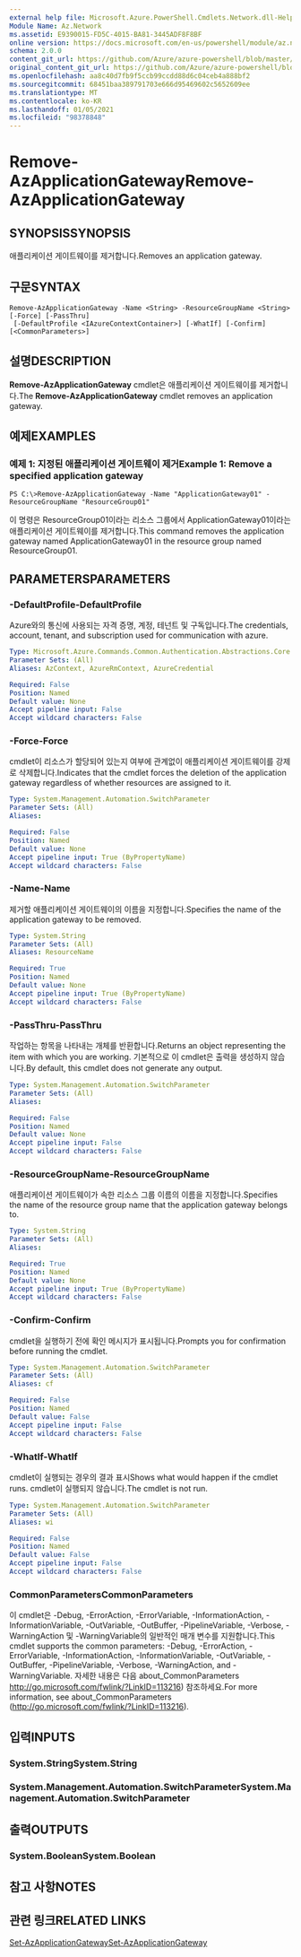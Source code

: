 ```yaml
---
external help file: Microsoft.Azure.PowerShell.Cmdlets.Network.dll-Help.xml
Module Name: Az.Network
ms.assetid: E9390015-FD5C-4015-BA81-3445ADF8F8BF
online version: https://docs.microsoft.com/en-us/powershell/module/az.network/remove-azapplicationgateway
schema: 2.0.0
content_git_url: https://github.com/Azure/azure-powershell/blob/master/src/Network/Network/help/Remove-AzApplicationGateway.md
original_content_git_url: https://github.com/Azure/azure-powershell/blob/master/src/Network/Network/help/Remove-AzApplicationGateway.md
ms.openlocfilehash: aa8c40d7fb9f5ccb99ccdd88d6c04ceb4a888bf2
ms.sourcegitcommit: 68451baa389791703e666d95469602c5652609ee
ms.translationtype: MT
ms.contentlocale: ko-KR
ms.lasthandoff: 01/05/2021
ms.locfileid: "98378848"
---
```

# <span data-ttu-id="96864-101">Remove-AzApplicationGateway</span><span class="sxs-lookup"><span data-stu-id="96864-101">Remove-AzApplicationGateway</span></span>

## <span data-ttu-id="96864-102">SYNOPSIS</span><span class="sxs-lookup"><span data-stu-id="96864-102">SYNOPSIS</span></span>
<span data-ttu-id="96864-103">애플리케이션 게이트웨이를 제거합니다.</span><span class="sxs-lookup"><span data-stu-id="96864-103">Removes an application gateway.</span></span>

## <span data-ttu-id="96864-104">구문</span><span class="sxs-lookup"><span data-stu-id="96864-104">SYNTAX</span></span>

```
Remove-AzApplicationGateway -Name <String> -ResourceGroupName <String> [-Force] [-PassThru]
 [-DefaultProfile <IAzureContextContainer>] [-WhatIf] [-Confirm] [<CommonParameters>]
```

## <span data-ttu-id="96864-105">설명</span><span class="sxs-lookup"><span data-stu-id="96864-105">DESCRIPTION</span></span>
<span data-ttu-id="96864-106">**Remove-AzApplicationGateway** cmdlet은 애플리케이션 게이트웨이를 제거합니다.</span><span class="sxs-lookup"><span data-stu-id="96864-106">The **Remove-AzApplicationGateway** cmdlet removes an application gateway.</span></span>

## <span data-ttu-id="96864-107">예제</span><span class="sxs-lookup"><span data-stu-id="96864-107">EXAMPLES</span></span>

### <span data-ttu-id="96864-108">예제 1: 지정된 애플리케이션 게이트웨이 제거</span><span class="sxs-lookup"><span data-stu-id="96864-108">Example 1: Remove a specified application gateway</span></span>
```
PS C:\>Remove-AzApplicationGateway -Name "ApplicationGateway01" -ResourceGroupName "ResourceGroup01"
```

<span data-ttu-id="96864-109">이 명령은 ResourceGroup01이라는 리소스 그룹에서 ApplicationGateway01이라는 애플리케이션 게이트웨이를 제거합니다.</span><span class="sxs-lookup"><span data-stu-id="96864-109">This command removes the application gateway named ApplicationGateway01 in the resource group named ResourceGroup01.</span></span>

## <span data-ttu-id="96864-110">PARAMETERS</span><span class="sxs-lookup"><span data-stu-id="96864-110">PARAMETERS</span></span>

### <span data-ttu-id="96864-111">-DefaultProfile</span><span class="sxs-lookup"><span data-stu-id="96864-111">-DefaultProfile</span></span>
<span data-ttu-id="96864-112">Azure와의 통신에 사용되는 자격 증명, 계정, 테넌트 및 구독입니다.</span><span class="sxs-lookup"><span data-stu-id="96864-112">The credentials, account, tenant, and subscription used for communication with azure.</span></span>

```yaml
Type: Microsoft.Azure.Commands.Common.Authentication.Abstractions.Core.IAzureContextContainer
Parameter Sets: (All)
Aliases: AzContext, AzureRmContext, AzureCredential

Required: False
Position: Named
Default value: None
Accept pipeline input: False
Accept wildcard characters: False
```

### <span data-ttu-id="96864-113">-Force</span><span class="sxs-lookup"><span data-stu-id="96864-113">-Force</span></span>
<span data-ttu-id="96864-114">cmdlet이 리소스가 할당되어 있는지 여부에 관계없이 애플리케이션 게이트웨이를 강제로 삭제합니다.</span><span class="sxs-lookup"><span data-stu-id="96864-114">Indicates that the cmdlet forces the deletion of the application gateway regardless of whether resources are assigned to it.</span></span>

```yaml
Type: System.Management.Automation.SwitchParameter
Parameter Sets: (All)
Aliases:

Required: False
Position: Named
Default value: None
Accept pipeline input: True (ByPropertyName)
Accept wildcard characters: False
```

### <span data-ttu-id="96864-115">-Name</span><span class="sxs-lookup"><span data-stu-id="96864-115">-Name</span></span>
<span data-ttu-id="96864-116">제거할 애플리케이션 게이트웨이의 이름을 지정합니다.</span><span class="sxs-lookup"><span data-stu-id="96864-116">Specifies the name of the application gateway to be removed.</span></span>

```yaml
Type: System.String
Parameter Sets: (All)
Aliases: ResourceName

Required: True
Position: Named
Default value: None
Accept pipeline input: True (ByPropertyName)
Accept wildcard characters: False
```

### <span data-ttu-id="96864-117">-PassThru</span><span class="sxs-lookup"><span data-stu-id="96864-117">-PassThru</span></span>
<span data-ttu-id="96864-118">작업하는 항목을 나타내는 개체를 반환합니다.</span><span class="sxs-lookup"><span data-stu-id="96864-118">Returns an object representing the item with which you are working.</span></span>
<span data-ttu-id="96864-119">기본적으로 이 cmdlet은 출력을 생성하지 않습니다.</span><span class="sxs-lookup"><span data-stu-id="96864-119">By default, this cmdlet does not generate any output.</span></span>

```yaml
Type: System.Management.Automation.SwitchParameter
Parameter Sets: (All)
Aliases:

Required: False
Position: Named
Default value: None
Accept pipeline input: False
Accept wildcard characters: False
```

### <span data-ttu-id="96864-120">-ResourceGroupName</span><span class="sxs-lookup"><span data-stu-id="96864-120">-ResourceGroupName</span></span>
<span data-ttu-id="96864-121">애플리케이션 게이트웨이가 속한 리소스 그룹 이름의 이름을 지정합니다.</span><span class="sxs-lookup"><span data-stu-id="96864-121">Specifies the name of the resource group name that the application gateway belongs to.</span></span>

```yaml
Type: System.String
Parameter Sets: (All)
Aliases:

Required: True
Position: Named
Default value: None
Accept pipeline input: True (ByPropertyName)
Accept wildcard characters: False
```

### <span data-ttu-id="96864-122">-Confirm</span><span class="sxs-lookup"><span data-stu-id="96864-122">-Confirm</span></span>
<span data-ttu-id="96864-123">cmdlet을 실행하기 전에 확인 메시지가 표시됩니다.</span><span class="sxs-lookup"><span data-stu-id="96864-123">Prompts you for confirmation before running the cmdlet.</span></span>

```yaml
Type: System.Management.Automation.SwitchParameter
Parameter Sets: (All)
Aliases: cf

Required: False
Position: Named
Default value: False
Accept pipeline input: False
Accept wildcard characters: False
```

### <span data-ttu-id="96864-124">-WhatIf</span><span class="sxs-lookup"><span data-stu-id="96864-124">-WhatIf</span></span>
<span data-ttu-id="96864-125">cmdlet이 실행되는 경우의 결과 표시</span><span class="sxs-lookup"><span data-stu-id="96864-125">Shows what would happen if the cmdlet runs.</span></span>
<span data-ttu-id="96864-126">cmdlet이 실행되지 않습니다.</span><span class="sxs-lookup"><span data-stu-id="96864-126">The cmdlet is not run.</span></span>

```yaml
Type: System.Management.Automation.SwitchParameter
Parameter Sets: (All)
Aliases: wi

Required: False
Position: Named
Default value: False
Accept pipeline input: False
Accept wildcard characters: False
```

### <span data-ttu-id="96864-127">CommonParameters</span><span class="sxs-lookup"><span data-stu-id="96864-127">CommonParameters</span></span>
<span data-ttu-id="96864-128">이 cmdlet은 -Debug, -ErrorAction, -ErrorVariable, -InformationAction, -InformationVariable, -OutVariable, -OutBuffer, -PipelineVariable, -Verbose, -WarningAction 및 -WarningVariable의 일반적인 매개 변수를 지원합니다.</span><span class="sxs-lookup"><span data-stu-id="96864-128">This cmdlet supports the common parameters: -Debug, -ErrorAction, -ErrorVariable, -InformationAction, -InformationVariable, -OutVariable, -OutBuffer, -PipelineVariable, -Verbose, -WarningAction, and -WarningVariable.</span></span> <span data-ttu-id="96864-129">자세한 내용은 다음 about_CommonParameters http://go.microsoft.com/fwlink/?LinkID=113216) 참조하세요.</span><span class="sxs-lookup"><span data-stu-id="96864-129">For more information, see about_CommonParameters (http://go.microsoft.com/fwlink/?LinkID=113216).</span></span>

## <span data-ttu-id="96864-130">입력</span><span class="sxs-lookup"><span data-stu-id="96864-130">INPUTS</span></span>

### <span data-ttu-id="96864-131">System.String</span><span class="sxs-lookup"><span data-stu-id="96864-131">System.String</span></span>

### <span data-ttu-id="96864-132">System.Management.Automation.SwitchParameter</span><span class="sxs-lookup"><span data-stu-id="96864-132">System.Management.Automation.SwitchParameter</span></span>

## <span data-ttu-id="96864-133">출력</span><span class="sxs-lookup"><span data-stu-id="96864-133">OUTPUTS</span></span>

### <span data-ttu-id="96864-134">System.Boolean</span><span class="sxs-lookup"><span data-stu-id="96864-134">System.Boolean</span></span>

## <span data-ttu-id="96864-135">참고 사항</span><span class="sxs-lookup"><span data-stu-id="96864-135">NOTES</span></span>

## <span data-ttu-id="96864-136">관련 링크</span><span class="sxs-lookup"><span data-stu-id="96864-136">RELATED LINKS</span></span>

[<span data-ttu-id="96864-137">Set-AzApplicationGateway</span><span class="sxs-lookup"><span data-stu-id="96864-137">Set-AzApplicationGateway</span></span>](./Set-AzApplicationGateway.md)


